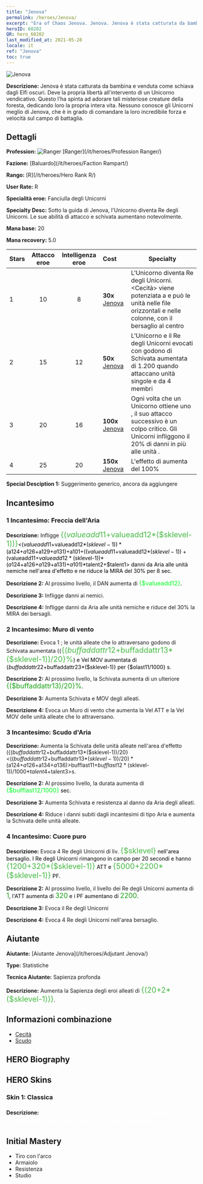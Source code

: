 ```yaml
---
title: "Jenova"
permalink: /heroes/Jenova/
excerpt: "Era of Chaos Jenova. Jenova. Jenova è stata catturata da bambina e venduta come schiava dagli Elfi oscuri. Deve la propria libertà all'intervento di un Unicorno vendicativo. Questo l'ha spinta ad adorare tali misteriose creature della foresta, dedicando loro la propria intera vita. Nessuno conosce gli Unicorni meglio di Jenova, che è in grado di comandare la loro incredibile forza e velocità sul campo di battaglia."
heroID: 60202
QR: hero_60202
last_modified_at: 2021-05-28
locale: it
ref: "Jenova"
toc: true
---
```

  ![Jenova](/images/h/h_Ylthin.jpg)

 **Descrizione:** Jenova è stata catturata da bambina e venduta come schiava dagli Elfi oscuri. Deve la propria libertà all'intervento di un Unicorno vendicativo. Questo l'ha spinta ad adorare tali misteriose creature della foresta, dedicando loro la propria intera vita. Nessuno conosce gli Unicorni meglio di Jenova, che è in grado di comandare la loro incredibile forza e velocità sul campo di battaglia.
## Dettagli
 **Profession:** ![Ranger](/images/h/h_prof_3.png)  [Ranger](/it/heroes/Profession Ranger/)

 **Fazione:** [Baluardo](/it/heroes/Faction Rampart/)

 **Rango:** [R](/it/heroes/Hero Rank R/)

 **User Rate:** R

 **Specialità eroe:** Fanciulla degli Unicorni

 **Specialty Desc:** Sotto la guida di Jenova, l'Unicorno diventa Re degli Unicorni. Le sue abilità di attacco e schivata aumentano notevolmente.

 **Mana base:** 20

 **Mana recovery:** 5.0


  | Stars | Attacco eroe | Intelligenza eroe | Cost |     Specialty     |
  |---------|:---------------:|:---------------:|:--|--------------------|
  |    1    | 10 | 8 | **30x** [Jenova](/ItemsIT/her_365/) | L'Unicorno diventa Re degli Unicorni. <Cecità> viene potenziata a <Croce accecante> e può <accecare> le unità nelle file orizzontali e nelle colonne, con il bersaglio al centro |
  |    2    | 15 | 12 | **50x** [Jenova](/ItemsIT/her_365/) | L'Unicorno e il Re degli Unicorni evocati con <Cuore puro> godono di Schivata aumentata di 1.200 quando attaccano unità singole e da 4 membri |
  |    3    | 20 | 16 | **100x** [Jenova](/ItemsIT/her_365/) | Ogni volta che un Unicorno ottiene uno <scudo>, il suo attacco successivo è un colpo critico. Gli Unicorni infliggono il 20% di danni in più alle unità <accecate>. |
  |    4    | 25 | 20 | **150x** [Jenova](/ItemsIT/her_365/) | L'effetto di <Luce angelica> aumenta del 100% |

 **Special Desciption 1:** Suggerimento generico, ancora da aggiungere

## Incantesimo
### 1 Incantesimo: Freccia dell'Aria
 **Descrizione:** Infligge <span style="color: #48b946;font-size:20px">{($valueadd11+$valueadd12*($sklevel-1))}</span><span style="color: black"><($valueadd11+$valueadd12*($sklevel-1))*($a124+$a126+$a129+$a131)+$a101+(($valueadd11+$valueadd12*($sklevel-1))+($valueadd11+$valueadd12*($sklevel-1))*($a124+$a126+$a129+$a131)+$a101)*$talent2+$talent1> danni da Aria alle unità nemiche nell'area d'effetto e ne riduce la MIRA del 30% per 8 sec.

 **Descrizione 2:** Al prossimo livello, il DAN aumenta di <span style="color: #00ff22;font-size:16px">{$valueadd12}</span><span style="color: black">.

 **Descrizione 3:** Infligge danni ai nemici.

 **Descrizione 4:** Infligge danni da Aria alle unità nemiche e riduce del 30% la MIRA dei bersagli.

### 2 Incantesimo: Muro di vento
 **Descrizione:** Evoca 1 <Muro di vento>; le unità alleate che lo attraversano godono di Schivata aumentata ({<span style="color: #48b946;font-size:20px">{($buffaddattr12+$buffaddattr13*($sklevel-1))/20}%</span><span style="color: black">) e Vel MOV aumentata di {$buffaddattr22+$buffaddattr23*($sklevel-1)} per {$olast11/1000} s.

 **Descrizione 2:** Al prossimo livello, la Schivata aumenta di un ulteriore <span style="color: #1ca216;font-size:18px">{($buffaddattr13)/20}%</span><span style="color: black">.

 **Descrizione 3:** Aumenta Schivata e MOV degli alleati.

 **Descrizione 4:** Evoca un Muro di vento che aumenta la Vel ATT e la Vel MOV delle unità alleate che lo attraversano.

### 3 Incantesimo: Scudo d'Aria
 **Descrizione:** Aumenta la Schivata delle unità alleate nell'area d'effetto ({($buffaddattr12+$buffaddattr13*($sklevel-1))/20}<(($buffaddattr12+$buffaddattr13*($sklevel-1))/20)*($a124+$a126+$a134+$a136)>%) e le rende immuni ai danni degli incantesimi di tipo Aria per <span style="color: #48b946;font-size:20px">{($bufflast11+$bufflast12*($sklevel-1))/1000}</span><span style="color: black"><($bufflast11+$bufflast12*($sklevel-1))/1000*$talent4+$talent3>s.

 **Descrizione 2:** Al prossimo livello, la durata aumenta di <span style="color: #00ff22;font-size:16px">{$bufflast12/1000}</span><span style="color: black"> sec.

 **Descrizione 3:** Aumenta Schivata e resistenza al danno da Aria degli alleati.

 **Descrizione 4:** Riduce i danni subiti dagli incantesimi di tipo Aria e aumenta la Schivata delle unità alleate.

### 4 Incantesimo: Cuore puro
 **Descrizione:** Evoca 4 Re degli Unicorni di liv. <span style="color: #48b946;font-size:20px">{$sklevel}</span><span style="color: black"> nell'area bersaglio. I Re degli Unicorni rimangono in campo per 20 secondi e hanno <span style="color: #48b946;font-size:20px">{1200+320*($sklevel-1)}</span><span style="color: black"> ATT e <span style="color: #48b946;font-size:20px">{5000+2200*($sklevel-1)}</span><span style="color: black"> PF.

 **Descrizione 2:** Al prossimo livello, il livello dei Re degli Unicorni aumenta di <span style="color: #1ca216;font-size:18px">1</span><span style="color: black">, l'ATT aumenta di <span style="color: #1ca216;font-size:18px">320</span><span style="color: black"> e i PF aumentano di <span style="color: #1ca216;font-size:18px">2200</span><span style="color: black">.

 **Descrizione 3:** Evoca il Re degli Unicorni

 **Descrizione 4:** Evoca 4 Re degli Unicorni nell'area bersaglio.


## Aiutante

 **Aiutante:**  [Aiutante Jenova](/it/heroes/Adjutant Jenova/) 

 **Type:**  Statistiche 

 **Tecnica Aiutante:**  Sapienza profonda 

 **Descrizione:** Aumenta la Sapienza degli eroi alleati di <span style="color: #48b946;font-size:20px">{(20+2*($sklevel-1))}</span><span style="color: black">.

## Informazioni combinazione

* [Cecità](/it/combination/Cecità/) 
* [Scudo](/it/combination/Scudo/) 

## HERO Biography

## HERO Skins
### Skin 1: **Classica**

 **Descrizione:** <span style="color: #ffffff;font-size:20px">Nessuno capisce gli Unicorni meglio di me. D'altronde, essi sono la mia unica famiglia.</span>



## Initial Mastery
   - Tiro con l'arco
   - Armaiolo
   - Resistenza
   - Studio
